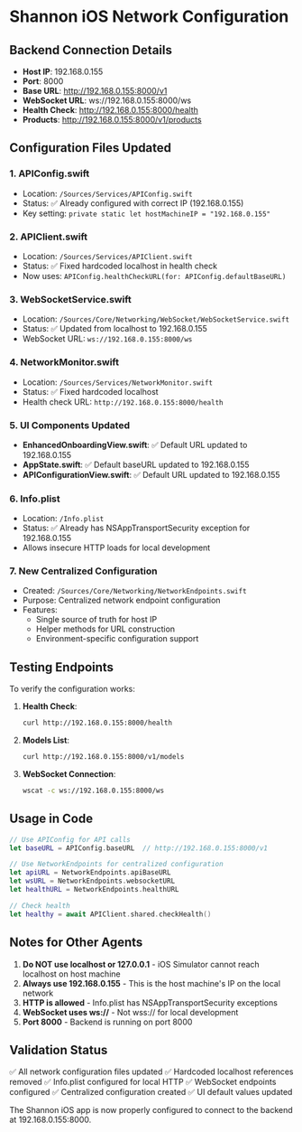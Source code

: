 # Shannon iOS Network Configuration

## Backend Connection Details
- **Host IP**: 192.168.0.155
- **Port**: 8000
- **Base URL**: http://192.168.0.155:8000/v1
- **WebSocket URL**: ws://192.168.0.155:8000/ws
- **Health Check**: http://192.168.0.155:8000/health
- **Products**: http://192.168.0.155:8000/v1/products

## Configuration Files Updated

### 1. APIConfig.swift
- Location: `/Sources/Services/APIConfig.swift`
- Status: ✅ Already configured with correct IP (192.168.0.155)
- Key setting: `private static let hostMachineIP = "192.168.0.155"`

### 2. APIClient.swift
- Location: `/Sources/Services/APIClient.swift`
- Status: ✅ Fixed hardcoded localhost in health check
- Now uses: `APIConfig.healthCheckURL(for: APIConfig.defaultBaseURL)`

### 3. WebSocketService.swift
- Location: `/Sources/Core/Networking/WebSocket/WebSocketService.swift`
- Status: ✅ Updated from localhost to 192.168.0.155
- WebSocket URL: `ws://192.168.0.155:8000/ws`

### 4. NetworkMonitor.swift
- Location: `/Sources/Services/NetworkMonitor.swift`
- Status: ✅ Fixed hardcoded localhost
- Health check URL: `http://192.168.0.155:8000/health`

### 5. UI Components Updated
- **EnhancedOnboardingView.swift**: ✅ Default URL updated to 192.168.0.155
- **AppState.swift**: ✅ Default baseURL updated to 192.168.0.155
- **APIConfigurationView.swift**: ✅ Default URL updated to 192.168.0.155

### 6. Info.plist
- Location: `/Info.plist`
- Status: ✅ Already has NSAppTransportSecurity exception for 192.168.0.155
- Allows insecure HTTP loads for local development

### 7. New Centralized Configuration
- Created: `/Sources/Core/Networking/NetworkEndpoints.swift`
- Purpose: Centralized network endpoint configuration
- Features:
  - Single source of truth for host IP
  - Helper methods for URL construction
  - Environment-specific configuration support

## Testing Endpoints

To verify the configuration works:

1. **Health Check**: 
   ```bash
   curl http://192.168.0.155:8000/health
   ```

2. **Models List**:
   ```bash
   curl http://192.168.0.155:8000/v1/models
   ```

3. **WebSocket Connection**:
   ```bash
   wscat -c ws://192.168.0.155:8000/ws
   ```

## Usage in Code

```swift
// Use APIConfig for API calls
let baseURL = APIConfig.baseURL  // http://192.168.0.155:8000/v1

// Use NetworkEndpoints for centralized configuration
let apiURL = NetworkEndpoints.apiBaseURL
let wsURL = NetworkEndpoints.websocketURL
let healthURL = NetworkEndpoints.healthURL

// Check health
let healthy = await APIClient.shared.checkHealth()
```

## Notes for Other Agents

1. **Do NOT use localhost or 127.0.0.1** - iOS Simulator cannot reach localhost on host machine
2. **Always use 192.168.0.155** - This is the host machine's IP on the local network
3. **HTTP is allowed** - Info.plist has NSAppTransportSecurity exceptions
4. **WebSocket uses ws://** - Not wss:// for local development
5. **Port 8000** - Backend is running on port 8000

## Validation Status

✅ All network configuration files updated
✅ Hardcoded localhost references removed
✅ Info.plist configured for local HTTP
✅ WebSocket endpoints configured
✅ Centralized configuration created
✅ UI default values updated

The Shannon iOS app is now properly configured to connect to the backend at 192.168.0.155:8000.